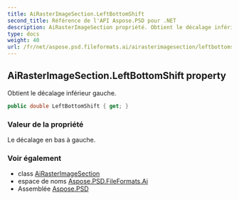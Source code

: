 ```yaml
---
title: AiRasterImageSection.LeftBottomShift
second_title: Référence de l'API Aspose.PSD pour .NET
description: AiRasterImageSection propriété. Obtient le décalage inférieur gauche.
type: docs
weight: 40
url: /fr/net/aspose.psd.fileformats.ai/airasterimagesection/leftbottomshift/
---
```

## AiRasterImageSection.LeftBottomShift property

Obtient le décalage inférieur gauche.

```csharp
public double LeftBottomShift { get; }
```

### Valeur de la propriété

Le décalage en bas à gauche.

### Voir également

* class [AiRasterImageSection](../)
* espace de noms [Aspose.PSD.FileFormats.Ai](../../airasterimagesection/)
* Assemblée [Aspose.PSD](../../../)


